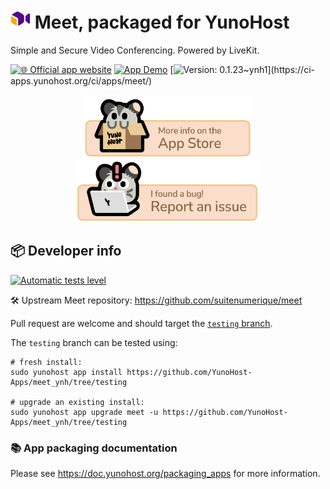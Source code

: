 <!--
N.B.: This README was automatically generated by <https://github.com/YunoHost/apps_tools/blob/main/readme_generator>
It shall NOT be edited by hand.
-->

<h1>
  <img src="https://raw.githubusercontent.com/YunoHost/apps/main/logos/meet.png" width="32px" alt="Logo of Meet">
  Meet, packaged for YunoHost
</h1>

Simple and Secure Video Conferencing. Powered by LiveKit.

[![🌐 Official app website](https://img.shields.io/badge/Official_app_website-darkgreen?style=for-the-badge)](https://visio.numerique.gouv.fr/)
[![App Demo](https://img.shields.io/badge/App_Demo-blue?style=for-the-badge)](https://visio.numerique.gouv.fr/)
[![Version: 0.1.23~ynh1](https://img.shields.io/badge/Version-0.1.23~ynh1-rgba(0,150,0,1)?style=for-the-badge)](https://ci-apps.yunohost.org/ci/apps/meet/)

<div align="center">
<a href="https://apps.yunohost.org/app/meet"><img height="100px" src="https://github.com/YunoHost/yunohost-artwork/raw/refs/heads/main/badges/neopossum-badges/badge_more_info_on_the_appstore.svg"/></a>
<a href="https://github.com/YunoHost-Apps/meet_ynh/issues"><img height="100px" src="https://github.com/YunoHost/yunohost-artwork/raw/refs/heads/main/badges/neopossum-badges/badge_report_an_issue.svg"/></a>
</div>

## 📦 Developer info

[![Automatic tests level](https://apps.yunohost.org/badge/cilevel/meet)](https://ci-apps.yunohost.org/ci/apps/meet/)

🛠️ Upstream Meet repository: <https://github.com/suitenumerique/meet>

Pull request are welcome and should target the [`testing` branch](https://github.com/YunoHost-Apps/meet_ynh/tree/testing).

The `testing` branch can be tested using:
```
# fresh install:
sudo yunohost app install https://github.com/YunoHost-Apps/meet_ynh/tree/testing

# upgrade an existing install:
sudo yunohost app upgrade meet -u https://github.com/YunoHost-Apps/meet_ynh/tree/testing
```

### 📚 App packaging documentation

Please see <https://doc.yunohost.org/packaging_apps> for more information.